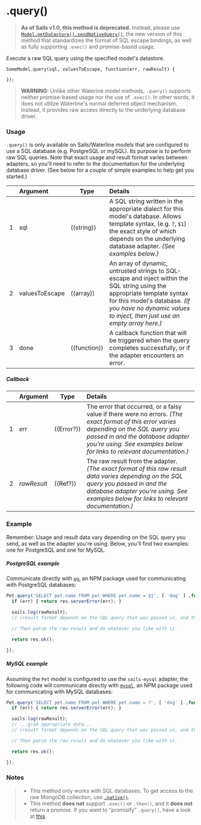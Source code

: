 # .query()

> **As of Sails v1.0, this method is deprecated.**
> Instead, please use [`Model.getDatastore().sendNativeQuery()`](https://sailsjs.com/documentation/reference/waterline-orm/datastores/send-native-query), the new version of this method that standardizes the format of SQL escape bindings, as well as fully supporting `.exec()` and promise-based usage.

Execute a raw SQL query using the specified model's datastore.

```usage
SomeModel.query(sql, valuesToEscape, function(err, rawResult) {

});
```

> **WARNING:** Unlike other Waterine model methods, `.query()` supports neither promise-based usage nor the use of `.exec()`.  In other words, it does not utilize Waterline's normal deferred object mechanism.  Instead, it provides raw access directly to the underlying database driver.

### Usage

`.query()` is only available on Sails/Waterline models that are configured to use a SQL database (e.g. PostgreSQL or mySQL).  Its purpose is to perform raw SQL queries.  Note that exact usage and result format varies between adapters, so you'll need to refer to the documentation for the underlying database driver.  (See below for a couple of simple examples to help get you started.)


|   |     Argument        | Type              | Details                            |
|---|:--------------------|-------------------|:-----------------------------------|
| 1 |    sql              | ((string))        | A SQL string written in the appropriate dialect for this model's database.  Allows template syntax, (e.g. `?`, `$1`) the exact style of which depends on the underlying database adapter. _(See examples below.)_
| 2 |    valuesToEscape   | ((array))         | An array of dynamic, untrusted strings to SQL-escape and inject within the SQL string using the appropriate template syntax for this model's database.  _(If you have no dynamic values to inject, then just use an empty array here.)_
| 3 |    done             | ((function))      | A callback function that will be triggered when the query completes successfully, or if the adapter encounters an error.

##### Callback

|   |     Argument        | Type                | Details |
|---|:--------------------|---------------------|:---------------------------------------------------------------------------------|
| 1 |    _err_            | ((Error?))          | The error that occurred, or a falsy value if there were no errors.  _(The exact format of this error varies depending on the SQL query you passed in and the database adapter you're using.  See examples below for links to relevant documentation.)_
| 2 |    _rawResult_      | ((Ref?))            | The raw result from the adapter.  _(The exact format of this raw result data varies depending on the SQL query you passed in and the database adapter you're using.  See examples below for links to relevant documentation.)_



### Example

Remember: Usage and result data vary depending on the SQL query you send, as well as the adapter you're using.  Below, you'll find two examples: one for PostgreSQL and one for MySQL.

##### PostgreSQL example

Communicate directly with [`pg`](http://npmjs.com/package/pg), an NPM package used for communicating with PostgreSQL databases:

```js
Pet.query('SELECT pet.name FROM pet WHERE pet.name = $1', [ 'dog' ] ,function(err, rawResult) {
  if (err) { return res.serverError(err); }

  sails.log(rawResult);
  // (result format depends on the SQL query that was passed in, and the adapter you're using)

  // Then parse the raw result and do whatever you like with it.

  return res.ok();

});
```

##### MySQL example

Assuming the `Pet` model is configured to use the `sails-mysql` adapter, the following code will communicate directly with [`mysql`](http://npmjs.com/package/mysql), an NPM package used for communicating with MySQL databases:

```js
Pet.query('SELECT pet.name FROM pet WHERE pet.name = ?', [ 'dog' ] ,function(err, rawResult) {
  if (err) { return res.serverError(err); }

  sails.log(rawResult);
  // ...grab appropriate data...
  // (result format depends on the SQL query that was passed in, and the adapter you're using)

  // Then parse the raw result and do whatever you like with it.

  return res.ok();

});
```

### Notes
> + This method only works with SQL databases.  To get access to the raw MongoDB collection, use [`.native()`](https://sailsjs.com/documentation/reference/waterline-orm/models/native).
> + This method **does not** support `.exec()` or `.then()`, and it **does not** return a promise.  If you want to "promisify" `.query()`, have a look at [this](http://stackoverflow.com/questions/21886630/how-to-use-model-query-with-promises-in-sailsjs-waterline).



<docmeta name="displayName" value=".query()">
<docmeta name="pageType" value="method">
<docmeta name="isDeprecated" value="true">
